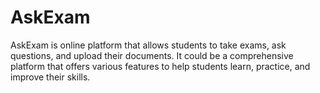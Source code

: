 # AskExam
AskExam is online platform that allows students to take exams, ask questions, and upload their documents. 
It could be a comprehensive platform that offers various features to help students learn, practice, and improve their skills.
